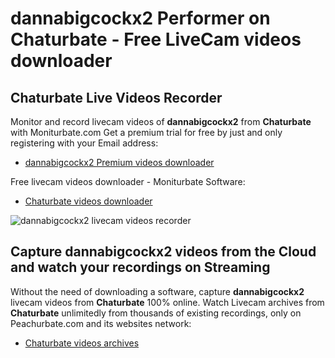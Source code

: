 # dannabigcockx2 Performer on Chaturbate - Free LiveCam videos downloader

## Chaturbate Live Videos Recorder

Monitor and record livecam videos of **dannabigcockx2** from **Chaturbate** with Moniturbate.com
Get a premium trial for free by just and only registering with your Email address:
* [dannabigcockx2 Premium videos downloader](https://moniturbate.com/request-demo-licence-key.html)

Free livecam videos downloader - Moniturbate Software:
* [Chaturbate videos downloader](https://moniturbate.com/moniturbate-download-software.html)

![dannabigcockx2 livecam videos recorder](https://peachurnet.com/templates/moniturbate-software.png)


## Capture dannabigcockx2 videos from the Cloud and watch your recordings on Streaming

Without the need of downloading a software, capture **dannabigcockx2** livecam videos from **Chaturbate** 100% online.
Watch Livecam archives from **Chaturbate** unlimitedly from thousands of existing recordings, only on Peachurbate.com and its websites network:
* [Chaturbate videos archives](https://peachurnet.com/)